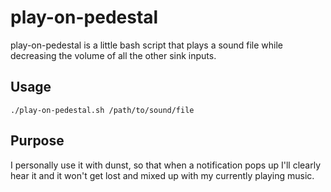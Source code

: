 # play-on-pedestal
play-on-pedestal is a little bash script that plays a sound file while decreasing the volume of all the other sink inputs.

## Usage
```
./play-on-pedestal.sh /path/to/sound/file
```

## Purpose
 I personally use it with dunst, so that when a notification pops up I'll clearly hear it and it won't get lost and mixed up with my currently playing music.

